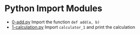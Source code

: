 # Python Import Modules

- [0-add.py](https://github.com/vlldnt/holbertonschool-higher_level_programming/blob/main/python-import_modules/0-add.py) Import the function `def add(a, b)`
- [1-calculation.py](https://github.com/vlldnt/holbertonschool-higher_level_programming/tree/main/python-import_modules/1-calculation.py) Import `calculator_1` and print the calculation
